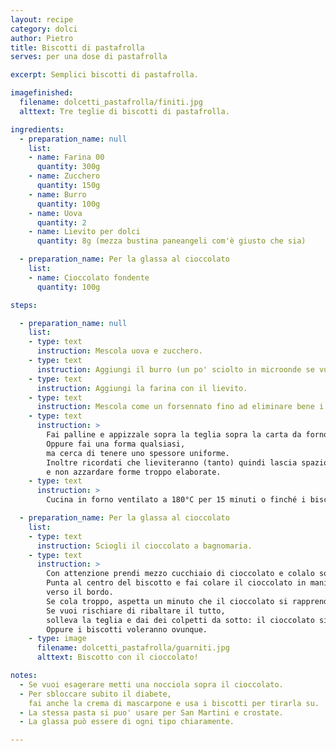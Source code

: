 ```yaml
---
layout: recipe
category: dolci
author: Pietro
title: Biscotti di pastafrolla
serves: per una dose di pastafrolla

excerpt: Semplici biscotti di pastafrolla.

imagefinished:
  filename: dolcetti_pastafrolla/finiti.jpg
  alttext: Tre teglie di biscotti di pastafrolla.

ingredients:
  - preparation_name: null
    list:
    - name: Farina 00
      quantity: 300g
    - name: Zucchero
      quantity: 150g
    - name: Burro
      quantity: 100g
    - name: Uova
      quantity: 2
    - name: Lievito per dolci
      quantity: 8g (mezza bustina paneangeli com'è giusto che sia)

  - preparation_name: Per la glassa al cioccolato
    list:
    - name: Cioccolato fondente
      quantity: 100g

steps:

  - preparation_name: null
    list:
    - type: text
      instruction: Mescola uova e zucchero.
    - type: text
      instruction: Aggiungi il burro (un po' sciolto in microonde se vuoi).
    - type: text
      instruction: Aggiungi la farina con il lievito.
    - type: text
      instruction: Mescola come un forsennato fino ad eliminare bene i grumi.
    - type: text
      instruction: >
        Fai palline e appizzale sopra la teglia sopra la carta da forno.
        Oppure fai una forma qualsiasi,
        ma cerca di tenere uno spessore uniforme.
        Inoltre ricordati che lieviteranno (tanto) quindi lascia spazio tra i biscotti
        e non azzardare forme troppo elaborate.
    - type: text
      instruction: >
        Cucina in forno ventilato a 180°C per 15 minuti o finché i biscotti sono leggermente dorati.

  - preparation_name: Per la glassa al cioccolato
    list:
    - type: text
      instruction: Sciogli il cioccolato a bagnomaria.
    - type: text
      instruction: >
        Con attenzione prendi mezzo cucchiaio di cioccolato e colalo sopra un biscotto.
        Punta al centro del biscotto e fai colare il cioccolato in maniera uniforme
        verso il bordo.
        Se cola troppo, aspetta un minuto che il cioccolato si rapprenda un po'.
        Se vuoi rischiare di ribaltare il tutto,
        solleva la teglia e dai dei colpetti da sotto: il cioccolato si distenderà perfettamente.
        Oppure i biscotti voleranno ovunque.
    - type: image
      filename: dolcetti_pastafrolla/guarniti.jpg
      alttext: Biscotto con il cioccolato!

notes:
  - Se vuoi esagerare metti una nocciola sopra il cioccolato.
  - Per sbloccare subito il diabete,
    fai anche la crema di mascarpone e usa i biscotti per tirarla su.
  - La stessa pasta si puo' usare per San Martini e crostate.
  - La glassa può essere di ogni tipo chiaramente.

---
```

